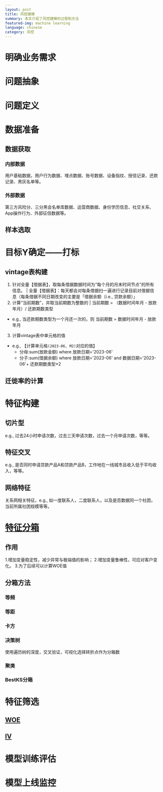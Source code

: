 ```yaml
---
layout: post
title: 风控建模
summary: 本文介绍了风控建模的过程和方法
featured-img: machine learning
language: chinese 
category: 风控
---
```


# 明确业务需求
# 问题抽象
# 问题定义
# 数据准备
## 数据获取
### 内部数据
用户基础数据，用户行为数据、埋点数据、账号数据、设备指纹、授信记录、还款记录、黑灰名单等。
### 外部数据
第三方风险分、三分黑会名单库数据、运营商数据、身份学历信息、社交关系、App操作行为、外部征信数据等。
## 样本选取
# 目标Y确定——打标
## vintage表构建
1. 针对全量【借据表】，取每条借据数据时间为“每个月的月末时间节点”的所有信息。
| 全量【借据表】：每天都会对每条借据扫一遍进行记录目前对借据信息（每条借据不同日期改变的主要是「借据余额（i.e., 贷款余额）」
2. 计算“当前期数”，并取当前期数为整数的
| 当前期数 = （数据时间年月 - 放款年月）/ 还款期数类型
- e.g., 当还款期数类型为一个月还一次的，则 当前期数 = 数据时间年月 - 放款年月
3. 计算vintage表中单元格的值
- e.g., 【计算单元格`(2023-06, M2)`对应的值】
    - 分母:sum(放款金额) where 放款日期='2023-06'
    - 分子:sum(借据余额) where 放款日期='2023-06' and 数据日期='2023-06'+ 还款期数类型*2
## 迁徙率的计算
# 特征构建
## 切片型
e.g., 过去24小时申请次数，过去三天申请次数，过去一个月申请次数，等等。
## 特征交叉
e.g., 是否同时申请贷款产品A和贷款产品B，工作地在一线城市且收入低于平均收入，等等。
## 网络特征
关系网相关特征，e.g., 如一度联系人，二度联系人，以及是否数据同一个社团，当前所属社团规模等等。
# [特征分箱](https://zhuanlan.zhihu.com/p/511383495)

## 作用
1.增加变量稳定性，减少异常与极端值的影响；
2.增加变量鲁棒性，可应对客户变化。
3.为了后续可以计算WOE值
## 分箱方法
### 等频
### 等距
### 卡方
### 决策树
使用遍历树的深度，交叉验证，可视化选择转折点作为分箱数

### 聚类
### BestKS分箱

# 特征筛选

## [WOE](https://handanyu.github.io/%E9%A3%8E%E6%8E%A7/2024/07/01/WOE-&-IV.html#woe)

## [IV](https://handanyu.github.io/%E9%A3%8E%E6%8E%A7/2024/07/01/WOE-&-IV.html#iv)

# 模型训练评估
# 模型上线监控